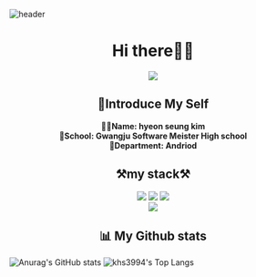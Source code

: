 
   ![header](https://capsule-render.vercel.app/api?type=wave&color=auto&height=300&section=header&text=hyeon%20seung&fontSize=90)
<h1 align="center">Hi there🙋‍♂️</h1>
<div align=center>
  

<a href="https://hits.seeyoufarm.com"><img src="https://hits.seeyoufarm.com/api/count/incr/badge.svg?url=https%3A%2F%2Fgithub.com%2Fkhs3994&count_bg=%23F3ECC8&title_bg=%23B9DBA6&icon=iconify.svg&icon_color=%23E7E7E7&title=hits&edge_flat=false"/></a>
	
  </div>

<h2 align="center"><strong>📝Introduce My Self</strong></h2>
<div align="center"><strong>🙋‍♂️Name: hyeon seung kim<br>
💒School: Gwangju Software Meister High school<br>
  🎨Department: Andriod</strong></div>

<h2 align="center">⚒my stack⚒</h2>
<div align="center">
  <img src="https://img.shields.io/badge/Kotlin-A0AFFF?style=flat-square&logo=Kotlin&logoColor=white"/> </a><img src="https://img.shields.io/badge/Java-0A6ECD?style=flat-square&logo=Java&logoColor=white"/> </a>
 </a> </a><img src="https://img.shields.io/badge/C-1E90FF?style=flat-square&logo=C&logoColor=white"/> <br>
 <a><img src="https://img.shields.io/badge/android studio-00FF40?style=flat-square&logo=android studio&logoColor=white"/></a></div> 

<h2 align="center"><strong>📊 My Github stats</strong></h2>

  ![Anurag's GitHub stats](https://github-readme-stats.vercel.app/api?username=khs3994&&show_icons=true&theme=default)
    ![khs3994's Top Langs](https://github-readme-stats.vercel.app/api/top-langs/?username=khs3994&layout=compact)
<!--
**khs3994/khs3994** is a ✨ _special_ ✨ repository because its `README.md` (this file) appears on your GitHub profile.

Here are some ideas to get you started:

- 🔭 I’m currently working on ...
- 🌱 I’m currently learning ...
- 👯 I’m looking to collaborate on ...
- 🤔 I’m looking for help with ...
- 💬 Ask me about ...
- 📫 How to reach me: ...
- 😄 Pronouns: ...
- ⚡ Fun fact: ...
-->
